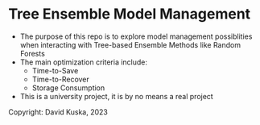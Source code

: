 # Tree Ensemble Model Management

- The purpose of this repo is to explore model management possiblities when interacting with Tree-based Ensemble Methods like Random Forests
- The main optimization criteria include:
  - Time-to-Save
  - Time-to-Recover
  - Storage Consumption
- This is a university project, it is by no means a real project

Copyright: David Kuska, 2023
